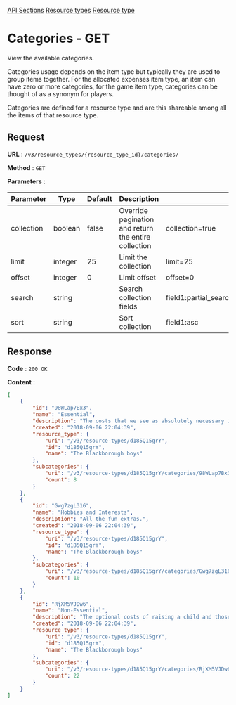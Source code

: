 [API Sections](../Sections.md)
[Resource types](../resource-types/GET.md)
[Resource type](../resource-type/GET.md)

# Categories - GET

View the available categories.

Categories usage depends on the item type but typically they are used to group items together. For the allocated expenses item type, an item can have zero or more categories, for the game item type, categories can be thought of as a synonym for players.

Categories are defined for a resource type and are this shareable among all the items of that resource type.

## Request

**URL** : `/v3/resource_types/{resource_type_id}/categories/`

**Method** : `GET`

**Parameters** :

Parameter | Type | Default | Description | Example
---|---|---|---|---
collection | boolean | false | Override pagination and return the entire collection | collection=true
limit | integer | 25 | Limit the collection | limit=25
offset | integer | 0 | Limit offset | offset=0
search | string | | Search collection fields | field1:partial_search_term\|field2:partial_search_term
sort | string | | Sort collection | field1:asc|field2:desc

## Response

**Code** : `200 OK`

**Content** : 
```json
[
    {
        "id": "98WLap7Bx3",
        "name": "Essential",
        "description": "The costs that we see as absolutely necessary in raising a child and in essence, keeping them healthy and well, alive.",
        "created": "2018-09-06 22:04:39",
        "resource_type": {
            "uri": "/v3/resource-types/d185Q15grY",
            "id": "d185Q15grY",
            "name": "The Blackborough boys"
        },
        "subcategories": {
            "uri": "/v3/resource-types/d185Q15grY/categories/98WLap7Bx3/subcategories",
            "count": 8
        }
    },
    {
        "id": "Gwg7zgL316",
        "name": "Hobbies and Interests",
        "description": "All the fun extras.",
        "created": "2018-09-06 22:04:39",
        "resource_type": {
            "uri": "/v3/resource-types/d185Q15grY",
            "id": "d185Q15grY",
            "name": "The Blackborough boys"
        },
        "subcategories": {
            "uri": "/v3/resource-types/d185Q15grY/categories/Gwg7zgL316/subcategories",
            "count": 10
        }
    },
    {
        "id": "RjXM5VJDw6",
        "name": "Non-Essential",
        "description": "The optional costs of raising a child and those which spark lively debate between Mummy and Daddy.",
        "created": "2018-09-06 22:04:39",
        "resource_type": {
            "uri": "/v3/resource-types/d185Q15grY",
            "id": "d185Q15grY",
            "name": "The Blackborough boys"
        },
        "subcategories": {
            "uri": "/v3/resource-types/d185Q15grY/categories/RjXM5VJDw6/subcategories",
            "count": 22
        }
    }
]
```
